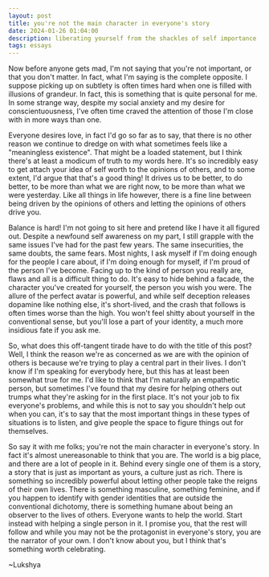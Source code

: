 ```yaml
---
layout: post
title: you're not the main character in everyone's story
date: 2024-01-26 01:04:00
description: liberating yourself from the shackles of self importance
tags: essays
---
```


Now before anyone gets mad, I'm not saying that you're not important, or that you don't matter. In fact, what I'm saying is the complete opposite. I suppose picking up on subtlety is often times hard when
one is filled with illusions of grandeur. In fact, this is something that is quite personal for me. In some strange way, despite my social anxiety and my desire for conscientuousness, I've often time craved the attention of those I'm close with in more ways than one.

Everyone desires love, in fact I'd go so far as to say, that there is no other reason we continue to dredge on with what sometimes feels like a "meaningless existence". That might be a loaded statement, but I think there's at least a modicum of truth to my words here. It's so incredibly easy to get attach your idea of self worth to the opinions of others, and to some extent, I'd argue that that's a good thing! It drives us to be better, to do better, to be more than what we are right now, to be more than what we were yesterday. Like all things in life however, there is a fine line between being driven by the opinions of others and letting the opinions of others drive you.

Balance is hard! I'm not going to sit here and pretend like I have it all figured out. Despite a newfound self awareness on my part, I still grapple with the same issues I've had for the past few years. The same insecurities, the same doubts, the same fears. Most nights, I ask myself if I'm doing enough for the people I care about, if I'm doing enough for myself, if I'm proud of the person I've become. Facing up to the kind of person you really are, flaws and all is a difficult thing to do. It's easy to hide behind a facade, the character you've created for yourself, the person you wish you were. The allure of the perfect avatar is powerful, and while self deception releases dopamine like nothing else, it's short-lived, and the crash that follows is often times worse than the high. You won't feel shitty about yourself in the conventional sense, but you'll lose a part of your identity, a much more insidious fate if you ask me.

So, what does this off-tangent tirade have to do with the title of this post? Well, I think the reason we're as concerned as we are with the opinion of others is because we're trying to play a central part in their lives. I don't know if I'm speaking for everybody here, but this has at least been somewhat true for me. I'd like to think that I'm naturally an empathetic person, but sometimes I've found that my desire for helping others out trumps what they're asking for in the first place. It's not your job to fix everyone's problems, and while this is not to say you shouldn't help out when you can, it's to say that
the most important things in these types of situations is to listen, and give people the space to figure things out for themselves.

So say it with me folks; you're not the main character in everyone's story. In fact it's almost unereasonable to think that you are. The world is a big place, and there are a lot of people in it. Behind every single one of them is a story, a story that is just as important as yours, a culture
just as rich. There is something so incredibly powerful about letting other people take the reigns of their own lives. There is something masculine, something feminine, and if you happen to identify with gender identities that are outside the conventional dichotomy, there is something humane about being an observer to the lives of others. Everyone wants to help the world. Start instead with helping a single person in it. I promise you, that the rest will follow and while you may not be the protagonist in everyone's story, you are the narrator of your own. I don't know about you, but I think that's something worth celebrating.

~Lukshya